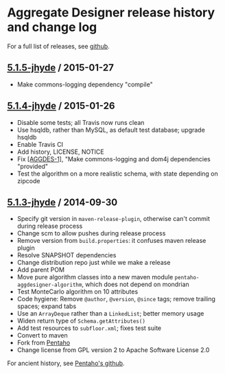 # Aggregate Designer release history and change log

For a full list of releases, see <a href="https://github.com/julianhyde/pentaho-aggatedesigner/releases">github</a>.

## <a href="https://github.com/julianhyde/pentaho-aggdesigner/releases/tag/pentaho-aggdesigner-5.1.5-jhyde">5.1.5-jhyde</a> / 2015-01-27

* Make commons-logging dependency "compile"

## <a href="https://github.com/julianhyde/pentaho-aggdesigner/releases/tag/pentaho-aggdesigner-5.1.4-jhyde">5.1.4-jhyde</a> / 2015-01-26

* Disable some tests; all Travis now runs clean
* Use hsqldb, rather than MySQL, as default test database; upgrade hsqldb
* Enable Travis CI
* Add history, LICENSE, NOTICE
* Fix <a href="https://github.com/julianhyde/pentaho-aggdesigner/issues/21">[AGGDES-1]</a>,
  "Make commons-logging and dom4j dependencies "provided"
* Test the algorithm on a more realistic schema, with state depending on
  zipcode

## <a href="https://github.com/julianhyde/pentaho-aggdesigner/releases/tag/pentaho-aggdesigner-5.1.3-jhyde">5.1.3-jhyde</a> / 2014-09-30

* Specify git version in `maven-release-plugin`, otherwise can't
  commit during release process
* Change scm to allow pushes during release process
* Remove version from `build.properties`: it confuses maven release
  plugin
* Resolve SNAPSHOT dependencies
* Change distribution repo just while we make a release
* Add parent POM
* Move pure algorithm classes into a new maven module
  `pentaho-aggdesigner-algorithm`, which does not depend on mondrian
* Test MonteCarlo algorithm on 10 attributes
* Code hygiene: Remove `@author`, `@version`, `@since` tags; remove
  trailing spaces; expand tabs
* Use an `ArrayDeque` rather than a `LinkedList`; better memory usage
* Widen return type of `Schema.getAttributes()`
* Add test resources to `subfloor.xml`; fixes test suite
* Convert to maven
* Fork from
  <a href="https://github.com/pentaho/pentaho-aggdesigner">Pentaho</a>
* Change license from GPL version 2 to Apache Software License 2.0

For ancient history, see
<a href="https://github.com/pentaho/pentaho-aggdesigner">Pentaho's github</a>.
